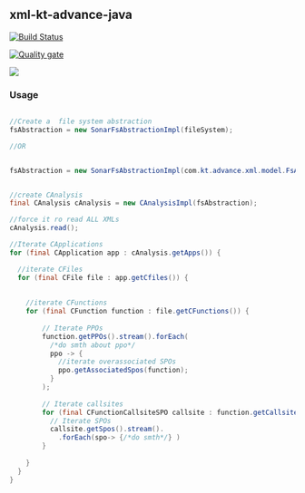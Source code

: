 ## xml-kt-advance-java

[![Build Status](https://travis-ci.org/mrbkt/xml-kt-advance-java.svg?branch=master)](https://travis-ci.org/mrbkt/xml-kt-advance-java)


[![Quality gate](https://sonarcloud.io/api/project_badges/measure?project=kt.advance%3Akt-advance-xml&metric=alert_status)](https://sonarcloud.io/dashboard?id=kt.advance%3Akt-advance-xml)


[![](https://jitpack.io/v/compartia/xml-kt-advance-java.svg)](https://jitpack.io/#compartia/xml-kt-advance-java)


### Usage

```java

//Create a  file system abstraction
fsAbstraction = new SonarFsAbstractionImpl(fileSystem);

//OR


fsAbstraction = new SonarFsAbstractionImpl(com.kt.advance.xml.model.FsAbstractionImpl);


//create CAnalysis
final CAnalysis cAnalysis = new CAnalysisImpl(fsAbstraction);

//force it ro read ALL XMLs
cAnalysis.read();

//Iterate CApplications
for (final CApplication app : cAnalysis.getApps()) {

  //iterate CFiles
  for (final CFile file : app.getCfiles()) {
    
    
    //iterate CFunctions
    for (final CFunction function : file.getCFunctions()) {
      
        // Iterate PPOs
        function.getPPOs().stream().forEach(
          /*do smth about ppo*/
          ppo -> { 
            //iterate overassociated SPOs
            ppo.getAssociatedSpos(function);            
          }            
        );
          
        // Iterate callsites
        for (final CFunctionCallsiteSPO callsite : function.getCallsites()) {
          // Iterate SPOs
          callsite.getSpos().stream().
            .forEach(spo-> {/*do smth*/} )
        }
        
    }
  }
}
```

